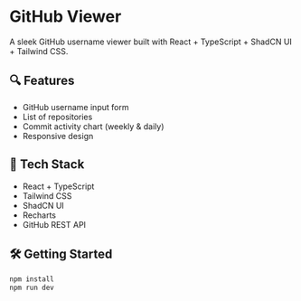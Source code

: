 # GitHub Viewer

A sleek GitHub username viewer built with React + TypeScript + ShadCN UI + Tailwind CSS.

## 🔍 Features

- GitHub username input form
- List of repositories
- Commit activity chart (weekly & daily)
- Responsive design

## 🚀 Tech Stack

- React + TypeScript
- Tailwind CSS
- ShadCN UI
- Recharts
- GitHub REST API

## 🛠️ Getting Started

```bash
npm install
npm run dev
